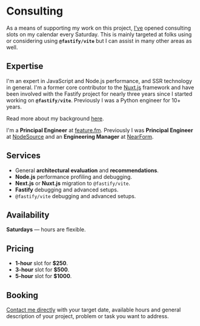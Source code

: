 # Consulting

As a means of supporting my work on this project, [I've](https://hire.jonasgalvez.com.br) opened consulting slots on my calendar every Saturday. This is mainly targeted at folks using or considering using **`@fastify/vite`** but I can assist in many other areas as well.

## Expertise

I'm an expert in JavaScript and Node.js performance, and SSR technology in general. I'm a former core contributor to the [Nuxt.js](https://nuxt.com/) framework and have been involved with the Fastify project for nearly three years since I started working on **`@fastify/vite`**. Previously I was a Python engineer for 10+ years. 

Read more about my background [here](https://hire.jonasgalvez.com.br/about/).

I'm a **Principal Engineer** at [feature.fm](https://www.feature.fm/). Previously I was **Principal Engineer** at [NodeSource](https://nodesource.com/) and an **Engineering Manager** at [NearForm](https://nearform.com/).

## Services

- General **architectural evaluation** and **recommendations**.
- **Node.js** performance profiling and debugging.
- **Next.js** or **Nuxt.js** migration to `@fastify/vite`.
- **Fastify** debugging and advanced setups.
- `@fastify/vite` debugging and advanced setups.

## Availability

**Saturdays** — hours are flexible.

## Pricing

- **1-hour** slot for **$250**.
- **3-hour** slot for **$500**.
- **5-hour** slot for **$1000**.

## Booking

[Contact me directly](mailto:jonasgalvez@gmail.com) with your target date, available hours and general description of your project, problem or task you want to address.